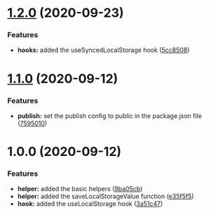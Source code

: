 # [1.2.0](https://github.com/YannickFricke/use-local-storage/compare/v1.1.0...v1.2.0) (2020-09-23)

### Features

-   **hooks:** added the useSyncedLocalStorage hook ([5cc8508](https://github.com/YannickFricke/use-local-storage/commit/5cc85087baa274b67f2e6a3c67877f6b056b31c9))

# [1.1.0](https://github.com/YannickFricke/use-local-storage/compare/v1.0.0...v1.1.0) (2020-09-12)

### Features

-   **publish:** set the publish config to public in the package.json file ([7595010](https://github.com/YannickFricke/use-local-storage/commit/7595010be42c3ec6eb8231bbbde51ad0f8841711))

# 1.0.0 (2020-09-12)

### Features

-   **helper:** added the basic helpers ([9ba05cb](https://github.com/YannickFricke/use-local-storage/commit/9ba05cb18b5aefa967c2f5565f81eb2b3a284ed5))
-   **helper:** added the saveLocalStorageValue function ([e35f5f5](https://github.com/YannickFricke/use-local-storage/commit/e35f5f5ec07e475aa62e99b89e0c42219d1b2651))
-   **hook:** added the useLocalStorage hook ([3a51c47](https://github.com/YannickFricke/use-local-storage/commit/3a51c474c4e609832aec86c10696428bf7a5b903))

